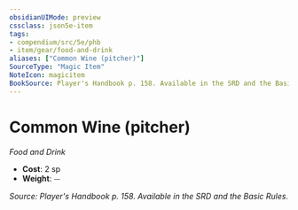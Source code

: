 ```yaml
---
obsidianUIMode: preview
cssclass: json5e-item
tags:
- compendium/src/5e/phb
- item/gear/food-and-drink
aliases: ["Common Wine (pitcher)"]
SourceType: "Magic Item"
NoteIcon: magicitem
BookSource: Player's Handbook p. 158. Available in the SRD and the Basic Rules.
---
```

# Common Wine (pitcher)
*Food and Drink*  

- **Cost**: 2 sp
- **Weight**: ⏤

*Source: Player's Handbook p. 158. Available in the SRD and the Basic Rules.*